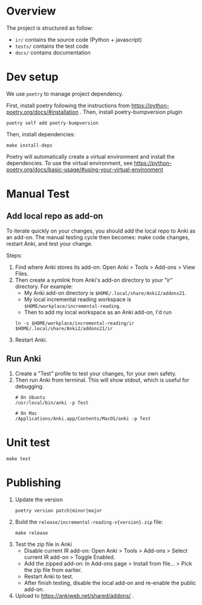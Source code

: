 # Overview
The project is structured as follow:
* `ir/` contains the source code (Python + javascript)
* `tests/` contains the test code
* `docs/` contains documentation

# Dev setup
We use `poetry` to manage project dependency.

First, install poetry following the instructions from https://python-poetry.org/docs/#installation .
Then, install poetry-bumpversion plugin
```
poetry self add poetry-bumpversion
```

Then, install dependencies:
```shell
make install-deps
```

Poetry will automatically create a virtual environment and install the dependencies.
To use the virtual environment, see https://python-poetry.org/docs/basic-usage/#using-your-virtual-environment

# Manual Test

## Add local repo as add-on
To iterate quickly on your changes, you should add the local repo to Anki as an add-on.
The manual testing cycle then becomes: make code changes, restart Anki, and test your change.

Steps:
1. Find where Anki stores its add-on: Open Anki > Tools > Add-ons > View Files.
2. Then create a symlink from Anki's add-on directory to your "ir" directory.
    For example:
    * My Anki add-on directory is `$HOME/.local/share/Anki2/addons21`.
    * My local incremental reading workspace is `$HOME/workplace/incremental-reading`.
    * Then to add my local workspace as an Anki add-on, I'd run
    ```shell
    ln -s $HOME/workplace/incremental-reading/ir  $HOME/.local/share/Anki2/addons21/ir
    ```
3. Restart Anki.

## Run Anki

1. Create a "Test" profile to test your changes, for your own safety.
2. Then run Anki from terminal. This will show stdout, which is useful for debugging.
    ```shell
    # On Ubuntu
    /usr/local/bin/anki -p Test

    # On Mac
    /Applications/Anki.app/Contents/MacOS/anki -p Test
    ```

# Unit test

```shell
make test
```

# Publishing

1. Update the version
    ```
    poetry version patch|minor|major
    ```
2. Build the `release/incremental-reading-v{version}.zip` file:
    ```shell
    make release
    ```
3. Test the zip file in Anki
    * Disable current IR add-on: Open Anki > Tools > Add-ons > Select current IR add-on > Toggle Enabled.
    * Add the zipped add-on: In Add-ons page > Install from file... > Pick the zip file from earlier.
    * Restart Anki to test.
    * After finish testing, disable the local add-on and re-enable the public add-on.
4. Upload to https://ankiweb.net/shared/addons/ .
